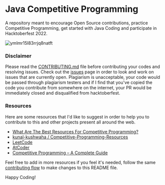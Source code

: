 # Java Competitive Programming

A repository meant to encourage Open Source contributions, practice Competitive Programming, get started with Java Coding and participate in Hacktoberfest 2022.

![ymlmr15l83rrjq8natft](https://user-images.githubusercontent.com/73201114/197419199-899a8f43-2701-47a8-9b2e-6b0a71b40afb.png)

### Disclaimer

Please read the [CONTRIBUTING.md](https://github.com/aarushi09/Java-Competitive-Programming/blob/main/CONTRIBUTING.md) file before contributing your codes and resolving issues. Check out the [issues](https://github.com/aarushi09/Java-Competitive-Programming/issues) page in order to look and work on issues that are currently open. Plagiarism is unacceptable, your code would be passed through plagiarism testers and if I find that you've copied the code you contribute from somewhere on the internet, your PR would be immediately closed and disqualified from hacktoberfest.

### Resources

Here are some resources that I'd like to suggest in order to help you to contribute to this and other projects present all around the web.

- [What Are The Best Resources For Competitive Programming?](https://www.geeksforgeeks.org/what-are-the-best-resources-for-competitive-programming/)
- [kunal-kushwaha / Competitive-Programming-Resources](https://github.com/kunal-kushwaha/Competitive-Programming-Resources)
- [LeetCode](https://leetcode.com/)
- [AtCoder](https://atcoder.jp)
- [Competitive Programming – A Complete Guide](https://www.geeksforgeeks.org/competitive-programming-a-complete-guide/)

Feel free to add in more resources if you feel it's needed, follow the same [contributing flow](https://github.com/aarushi09/Java-Competitive-Programming/blob/main/CONTRIBUTING.md) to make changes to this README file.

Happy Coding!
